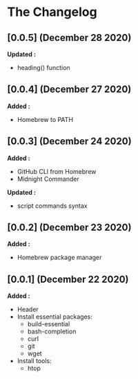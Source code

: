 # The Changelog

## [0.0.5] (December 28 2020)

**Updated :**

- heading() function

## [0.0.4] (December 27 2020)

**Added :**

- Homebrew to PATH

## [0.0.3] (December 24 2020)

**Added :**

- GitHub CLI from Homebrew
- Midnight Commander

**Updated :**

- script commands syntax

## [0.0.2] (December 23 2020)

**Added :**

- Homebrew package manager

## [0.0.1] (December 22 2020)

**Added :**

- Header
- Install essential packages:
  - build-essential
  - bash-completion
  - curl
  - git
  - wget
- Install tools:
  - htop

